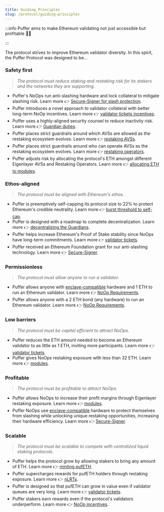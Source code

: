 ```yaml
---
title: Guiding Principles
slug: /protocol/guiding-principles
---
```

:::info 
Puffer aims to make Ethereum validating not just accessible but profitable 💪🐡

:::

The protocol strives to improve Ethereum validator diversity. In this spirit, the Puffer Protocol was designed to be...

### Safety first
> *The protocol must reduce staking and restaking risk for its stakers and the networks they are supporting.*

- Puffer's NoOps run anti-slashing hardware and lock collateral to mitigate slashing risk. Learn more 👉 [Secure-Signer for slash protection](/technology/secure-signer).
- Puffer introduces a novel approach to validator collateral with better long-term NoOp incentives. Learn more 👉 [validator tickets incentives](/protocol/validator-tickets).
- Puffer uses a highly-aligned security counsel to reduce inactivity risk. Learn more 👉 [Guardian duties](/protocol/guardians#what-are-their-duties).
- Puffer places strict guardrails around which AVSs are allowed as the restaking ecosystem evolves. Learn more 👉 [restaking AVSs](/protocol/puffer-modules#restricting-avss).
- Puffer places strict guardrails around who can operate AVSs as the restaking ecosystem evolves. Learn more 👉 [restaking operators](/protocol/puffer-modules#restricting-reops).
- Puffer adjusts risk by allocating the protocol's ETH amongst different Eigenlayer AVSs and Restaking Operators. Learn more 👉 [allocating ETH to modules](/protocol/puffer-modules).

### Ethos-aligned
> *The protocol must be aligned with Ethereum's ethos.*

- Puffer is preemptively self-capping its protocol size to 22% to protect Ethereum's credible neutrality. Learn more 👉 [burst threshold to self-cap](/protocol/burst-threshold).
- Puffer is designed with a roadmap to complete decentralization. Learn more 👉 [decentralizing the Guardians](/protocol/guardians#roadmap-to-decentralization).
- Puffer helps increase Ethereum's Proof of Stake stability since NoOps have long-term commitments. Learn more 👉 [validator tickets](/protocol/validator-tickets#pros-and-cons).
- Puffer received an Ethereum Foundation grant for our anti-slashing technology. Learn more 👉 [Secure-Signer](https://blog.ethereum.org/2023/02/22/allocation-update-q4-22).

### Permissionless
> *The protocol must allow anyone to run a validator.*

- Puffer allows anyone with [enclave-compatible](/reference/glossary#enclave) hardware and 1 ETH to run an Ethereum validator. Learn more 👉 [NoOp Requirements](/reference/faq#%EF%B8%8F-how-much-eth-do-i-need-to-run-a-puffer-node).
- Puffer allows anyone with a 2 ETH bond (any hardware) to run an Ethereum validator. Learn more 👉 [NoOp Requirements](/reference/faq#%EF%B8%8F-how-much-eth-do-i-need-to-run-a-puffer-node).

### Low barriers
> *The protocol must be capital efficient to attract NoOps.*

- Puffer reduces the ETH amount needed to become an Ethereum validator to as little as 1 ETH, inviting more participants. Learn more 👉 [validator tickets](/protocol/validator-tickets).
- Puffer gives NoOps restaking exposure with less than 32 ETH. Learn more 👉 [modules](/protocol/puffer-modules).

### Profitable 
> *The protocol must be profitable to attract NoOps.*

- Puffer allows NoOps to increase their profit margins through Eigenlayer restaking exposure. Learn more 👉 [modules](/protocol/puffer-modules).
- Puffer NoOps use [enclave-compatible](/reference/glossary#enclave) hardware to protect themselves from slashing while unlocking unique restaking opportunities, increasing their hardware efficiency. Learn more 👉 [Secure-Signer](/technology/secure-signer).

### Scalable
> *The protocol must be scalable to compete with centralized liquid staking protocols.*

- Puffer helps the protocol grow by allowing stakers to bring any amount of ETH. Learn more 👉 [minting pufETH](/protocol/nlrt).
- Puffer supercharges rewards for pufETH holders through restaking exposure. Learn more 👉 [nLRTs](/protocol/nlrt).
- Puffer is designed so that pufETH can grow in value even if validator queues are very long. Learn more 👉 [validator tickets](/protocol/validator-tickets#pros-and-cons).
- Puffer stakers earn rewards even if the protocol's validators underperform. Learn more 👉 [NoOp incentives](/protocol/validator-tickets#why--noop-incentives).

